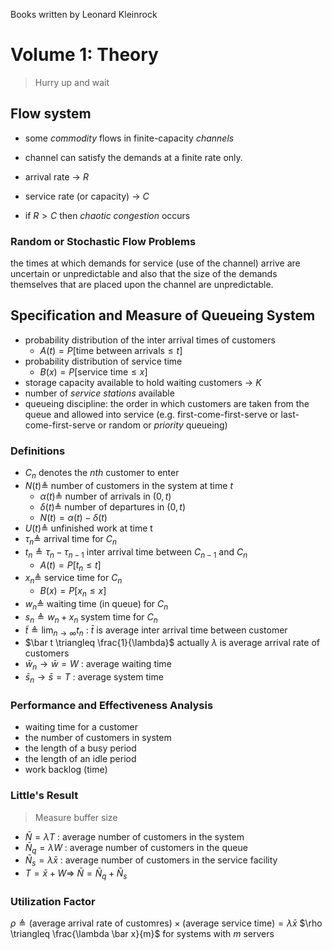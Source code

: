 Books written by Leonard Kleinrock
# Volume 1: Theory
> Hurry up and wait

## Flow system
- some *commodity* flows in finite-capacity *channels*
- channel can satisfy the demands at a finite rate only.

- arrival rate -> $R$
- service rate (or capacity) -> $C$
- if $R > C$ then *chaotic congestion* occurs

### Random or Stochastic Flow Problems
the times at which demands for service (use of the channel) arrive are uncertain or unpredictable and also that the size of the demands themselves that are placed upon the channel are unpredictable.

## Specification and Measure of Queueing System

- probability distribution of the inter arrival times of customers
	- $A(t) =P[\text{time between arrivals} \leq t]$
- probability distribution of service time
	- $B(x)=P[\text{service time} \leq x]$
- storage capacity available to hold waiting customers -> $K$
- number of *service stations* available
- queueing discipline: the order in which customers are taken from the queue and allowed into service (e.g. first-come-first-serve or last-come-first-serve or random or *priority* queueing)

### Definitions

- $C_n$ denotes the *nth* customer to enter
- $N(t) \triangleq$ number of customers in the system at time *t*
	- $\alpha(t) \triangleq$ number of arrivals in $(0,t)$
	- $\delta(t) \triangleq$ number of departures in $(0,t)$
	- $N(t) = \alpha(t)-\delta(t)$
- $U(t) \triangleq$ unfinished work at time t
-  $\tau_n \triangleq$ arrival time for $C_n$
- $t_n \triangleq \tau_n - \tau_{n-1}$  inter arrival time between $C_{n-1}$ and $C_{n}$
	- $A(t) = P[t_n \leq t]$
- $x_n \triangleq$ service time for $C_n$
	- $B(x) = P[x_n \leq x]$ 
- $w_n \triangleq$ waiting time (in queue) for $C_n$
- $s_n \triangleq w_n + x_n$  system time for $C_n$
- $\widetilde t \triangleq \lim_{n \to \infty}{t_n}$ : $\bar t$ is average inter arrival time between customer
- $\bar t \triangleq \frac{1}{\lambda}$ actually $\lambda$ is average arrival rate of customers
- $\bar w_n \to \bar w = W$ : average waiting time
- $\bar s_n \to \bar s = T$ : average system time
### Performance and Effectiveness Analysis

- waiting time for a customer
- the number of customers in system
- the length of a busy period
- the length of an idle period
- work backlog (time)

### Little's Result
> Measure buffer size 
- $\bar N = \lambda T$ : average number of customers in the system
- $\bar N_q = \lambda W$ : average number of customers in the queue
- $\bar N_s=\lambda \bar x$ : average number of customers in the service facility
- $T=\bar x + W \Rightarrow$ $\bar N=\bar N_q + \bar N_s$

### Utilization Factor
$\rho \triangleq (\text{average arrival rate of customres}) \times (\text{average service time}) = \lambda \bar x$
$\rho \triangleq \frac{\lambda \bar x}{m}$ for systems with $m$ servers


